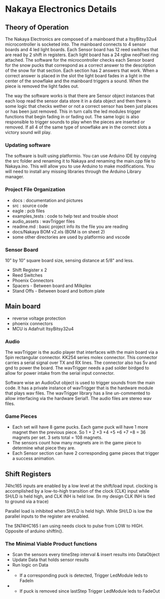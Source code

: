 # Nakaya Electronics Details

## Theory of Operation
The Nakaya Electronics are composed of a mainboard that a ItsyBitsy32u4 microcontroller is socketed into. The mainboard connects to 4 sensor boards and 4 led light boards. Each Sensor board has 12 reed switches that are read by 2 shift in registers.  Each light board has a 24 rgbw neoPixel ring attached. The software for the microcontroller checks each Sensor board for the snow pucks that correspond as a correct answer to the description of the snow for that section. Each section has 2 answers that work. When a correct answer is placed in the slot the light board fades in a light in the center of the snowflake and the mainboard triggers a sound. When the piece is removed the light fades out.  

The way the software works is that there are Sensor object instances that each loop read the sensor data store it in a data object
and then there is some logic that checks wether or not a correct sensor has been just places or has been just removed. This in turn
calls the led modules trigger functions that begin fading in or fading out.
The same logic is also responsible to trigger sounds
to play when the pieces are inserted or removed. If all 4 of the same type of snowflake are in the correct slots a victory sound will play.

### Updating software
The software is built using platformio. You can use Arduino IDE by copying the src folder
and renaming it to Nakaya and renaming the main.cpp file to Nakaya.ino. This will allow
you to use Arduino to make modifications. You will need to install any missing libraries
through the Arduino Library manager.

### Project File Organization
- docs : documentation and pictures
- src : source code
- eagle : pcb files
- examples_tests : code to help test and trouble shoot
- audio_assets : wavTrigger files
- readme.md : basic project info its the file you are reading
- docs/Nakaya BOM v2.xls (BOM is on sheet 2)
- some other directories are used by platformio and vscode

### Sensor Board
 10” by 10” square board size, sensing distance at 5/8" and less. 
- Shift Register x 2
- Reed Switches
- Phoenix Connectors
- Spacers - Between board and Milkplex
- Stand Offs - Between board and bottom plate

## Main board
- reverse voltage protection
- phoenix connectors
- MCU is Adafruit ItsyBitsy32u4

### Audio 
The wavTrigger is the audio player that interfaces with the main board via a 5pin rectangular connector. KK254 series molex connector.
This connector carries a serial signal over TX and RX lines. The connector also has 5v and gnd to power the board. The wavTrigger needs a pad solder birdged to allow for power intake from the serial input connector.

Software wise an AudioOut object is used to trigger sounds from the main code. It has a private instance of wavTrigger that is the hardware module that
plays wav files. The wavTrigger library has a line un-commented to allow interfacing via the hardware Serial1. The audio files are stereo wav files. 

### Game Pieces
- Each set will have 8 game pucks. Each game puck will have 1 more magnet then the
previous piece. So 1 + 2 +3 +4 +5 +6 +7 +8 = 36 magnets per set.
3 sets total = 108 magnets.
- The sensors count how many magnets are in the game piece to determine what
piece they are. 
- Each Sensor section can have 2 corresponding game pieces that trigger a success animation.

## Shift Registers

74hc165 inputs are enabled by a low level at the shift/load input.
clocking is accomplished by a low-to-high transition of the clock (CLK) input
while SH/LD is held high, and CLK INH is held low. (In my design CLK INH is
tied to ground via a trace)

Parallel load is inhibited when SH/LD is held high. While SH/LD is low the parallel
inputs to the register are enabled.

The SN74HC165 I am using needs clock to pulse from LOW to HIGH. Opposite of arduino
shiftIn().

### The Minimal Viable Product functions
- Scan the sensors every timeStep interval & insert results into DataObject
- Update Data that holds sensor results
- Run logic on Data 
- - If a corresponding puck is detected, Trigger LedModule leds to FadeIn
- - If puck is removed since lastStep Trigger LedModule leds to FadeOut
